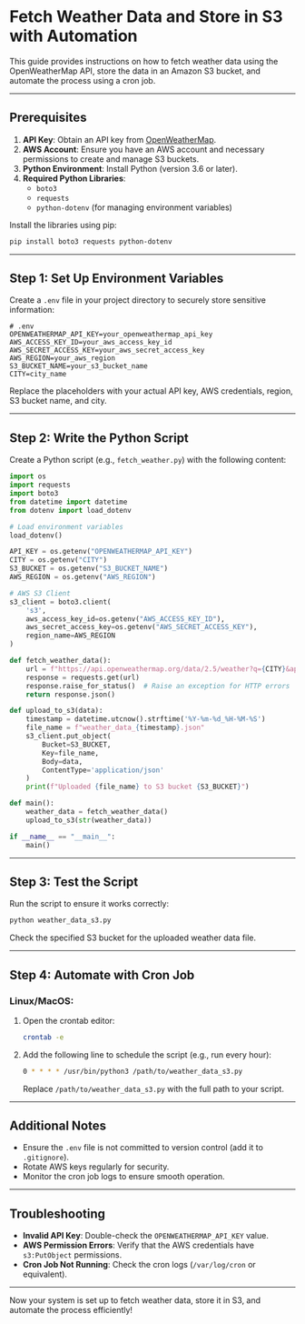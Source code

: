 # Fetch Weather Data and Store in S3 with Automation

This guide provides instructions on how to fetch weather data using the OpenWeatherMap API, store the data in an Amazon S3 bucket, and automate the process using a cron job.

---

## Prerequisites

1. **API Key**: Obtain an API key from [OpenWeatherMap](https://home.openweathermap.org/api_keys).
2. **AWS Account**: Ensure you have an AWS account and necessary permissions to create and manage S3 buckets.
3. **Python Environment**: Install Python (version 3.6 or later).
4. **Required Python Libraries**:
   - `boto3`
   - `requests`
   - `python-dotenv` (for managing environment variables)

Install the libraries using pip:
```bash
pip install boto3 requests python-dotenv
```

---

## Step 1: Set Up Environment Variables

Create a `.env` file in your project directory to securely store sensitive information:

```env
# .env
OPENWEATHERMAP_API_KEY=your_openweathermap_api_key
AWS_ACCESS_KEY_ID=your_aws_access_key_id
AWS_SECRET_ACCESS_KEY=your_aws_secret_access_key
AWS_REGION=your_aws_region
S3_BUCKET_NAME=your_s3_bucket_name
CITY=city_name
```

Replace the placeholders with your actual API key, AWS credentials, region, S3 bucket name, and city.

---

## Step 2: Write the Python Script

Create a Python script (e.g., `fetch_weather.py`) with the following content:

```python
import os
import requests
import boto3
from datetime import datetime
from dotenv import load_dotenv

# Load environment variables
load_dotenv()

API_KEY = os.getenv("OPENWEATHERMAP_API_KEY")
CITY = os.getenv("CITY")
S3_BUCKET = os.getenv("S3_BUCKET_NAME")
AWS_REGION = os.getenv("AWS_REGION")

# AWS S3 Client
s3_client = boto3.client(
    's3',
    aws_access_key_id=os.getenv("AWS_ACCESS_KEY_ID"),
    aws_secret_access_key=os.getenv("AWS_SECRET_ACCESS_KEY"),
    region_name=AWS_REGION
)

def fetch_weather_data():
    url = f"https://api.openweathermap.org/data/2.5/weather?q={CITY}&appid={API_KEY}"
    response = requests.get(url)
    response.raise_for_status()  # Raise an exception for HTTP errors
    return response.json()

def upload_to_s3(data):
    timestamp = datetime.utcnow().strftime('%Y-%m-%d_%H-%M-%S')
    file_name = f"weather_data_{timestamp}.json"
    s3_client.put_object(
        Bucket=S3_BUCKET,
        Key=file_name,
        Body=data,
        ContentType='application/json'
    )
    print(f"Uploaded {file_name} to S3 bucket {S3_BUCKET}")

def main():
    weather_data = fetch_weather_data()
    upload_to_s3(str(weather_data))

if __name__ == "__main__":
    main()
```

---

## Step 3: Test the Script

Run the script to ensure it works correctly:
```bash
python weather_data_s3.py
```
Check the specified S3 bucket for the uploaded weather data file.

---

## Step 4: Automate with Cron Job

### Linux/MacOS:
1. Open the crontab editor:
   ```bash
   crontab -e
   ```
2. Add the following line to schedule the script (e.g., run every hour):
   ```bash
   0 * * * * /usr/bin/python3 /path/to/weather_data_s3.py
   ```
   Replace `/path/to/weather_data_s3.py` with the full path to your script.

---

## Additional Notes
- Ensure the `.env` file is not committed to version control (add it to `.gitignore`).
- Rotate AWS keys regularly for security.
- Monitor the cron job logs to ensure smooth operation.

---

## Troubleshooting
- **Invalid API Key**: Double-check the `OPENWEATHERMAP_API_KEY` value.
- **AWS Permission Errors**: Verify that the AWS credentials have `s3:PutObject` permissions.
- **Cron Job Not Running**: Check the cron logs (`/var/log/cron` or equivalent).

---

Now your system is set up to fetch weather data, store it in S3, and automate the process efficiently!
